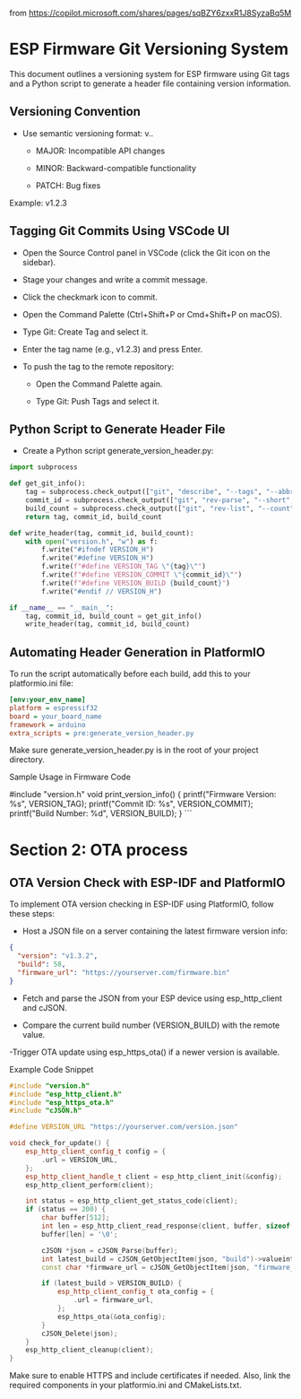 

from https://copilot.microsoft.com/shares/pages/sqBZY6zxxR1J8SyzaBq5M

# ESP Firmware Git Versioning System

This document outlines a versioning system for ESP firmware using Git tags and a Python script to generate a header file containing version information.

## Versioning Convention

- Use semantic versioning format: v<MAJOR>.<MINOR>.<PATCH>

  - MAJOR: Incompatible API changes

  - MINOR: Backward-compatible functionality

  - PATCH: Bug fixes

Example: v1.2.3

## Tagging Git Commits Using VSCode UI

- Open the Source Control panel in VSCode (click the Git icon on the sidebar).

 - Stage your changes and write a commit message.

- Click the checkmark icon to commit.

- Open the Command Palette (Ctrl+Shift+P or Cmd+Shift+P on macOS).

- Type Git: Create Tag and select it.

- Enter the tag name (e.g., v1.2.3) and press Enter.

- To push the tag to the remote repository:

  - Open the Command Palette again.

  - Type Git: Push Tags and select it.

## Python Script to Generate Header File

- Create a Python script generate_version_header.py:

```python
import subprocess

def get_git_info():
    tag = subprocess.check_output(["git", "describe", "--tags", "--abbrev=0"]).decode().strip()
    commit_id = subprocess.check_output(["git", "rev-parse", "--short", "HEAD"]).decode().strip()
    build_count = subprocess.check_output(["git", "rev-list", "--count", "HEAD"]).decode().strip()
    return tag, commit_id, build_count

def write_header(tag, commit_id, build_count):
    with open("version.h", "w") as f:
        f.write("#ifndef VERSION_H")
        f.write("#define VERSION_H")
        f.write(f"#define VERSION_TAG \"{tag}\"")
        f.write(f"#define VERSION_COMMIT \"{commit_id}\"")
        f.write(f"#define VERSION_BUILD {build_count}")
        f.write("#endif // VERSION_H")

if __name__ == "__main__":
    tag, commit_id, build_count = get_git_info()
    write_header(tag, commit_id, build_count)
```

## Automating Header Generation in PlatformIO

To run the script automatically before each build, add this to your platformio.ini file:

```ini
[env:your_env_name]
platform = espressif32
board = your_board_name
framework = arduino
extra_scripts = pre:generate_version_header.py
```


Make sure generate_version_header.py is in the root of your project directory.

Sample Usage in Firmware Code

#include "version.h"
 void print_version_info() {
 printf("Firmware Version: %s\", VERSION_TAG);
 printf("Commit ID: %s\", VERSION_COMMIT);
 printf("Build Number: %d\", VERSION_BUILD); } ```

# Section 2: OTA process

## OTA Version Check with ESP-IDF and PlatformIO

To implement OTA version checking in ESP-IDF using PlatformIO, follow these steps:

- Host a JSON file on a server containing the latest firmware version info:

```json
{
  "version": "v1.3.2",
  "build": 58,
  "firmware_url": "https://yourserver.com/firmware.bin"
}
```

- Fetch and parse the JSON from your ESP device using esp_http_client and cJSON.

- Compare the current build number (VERSION_BUILD) with the remote value.

 -Trigger OTA update using esp_https_ota() if a newer version is available.

Example Code Snippet

```cpp
#include "version.h"
#include "esp_http_client.h"
#include "esp_https_ota.h"
#include "cJSON.h"

#define VERSION_URL "https://yourserver.com/version.json"

void check_for_update() {
    esp_http_client_config_t config = {
        .url = VERSION_URL,
    };
    esp_http_client_handle_t client = esp_http_client_init(&config);
    esp_http_client_perform(client);

    int status = esp_http_client_get_status_code(client);
    if (status == 200) {
        char buffer[512];
        int len = esp_http_client_read_response(client, buffer, sizeof(buffer));
        buffer[len] = '\0';

        cJSON *json = cJSON_Parse(buffer);
        int latest_build = cJSON_GetObjectItem(json, "build")->valueint;
        const char *firmware_url = cJSON_GetObjectItem(json, "firmware_url")->valuestring;

        if (latest_build > VERSION_BUILD) {
            esp_http_client_config_t ota_config = {
                .url = firmware_url,
            };
            esp_https_ota(&ota_config);
        }
        cJSON_Delete(json);
    }
    esp_http_client_cleanup(client);
}
```

Make sure to enable HTTPS and include certificates if needed. Also, link the required components in your platformio.ini and CMakeLists.txt.